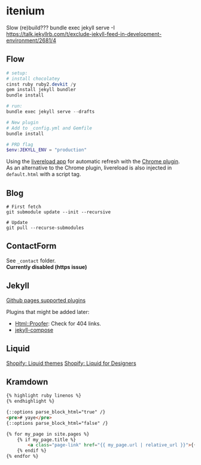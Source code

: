 itenium
=======


Slow (re)build???
bundle exec jekyll serve -I
https://talk.jekyllrb.com/t/exclude-jekyll-feed-in-development-environment/2681/4



## Flow

```powershell
# setup:
# install chocolatey
cinst ruby ruby2.devkit /y
gem install jekyll bundler
bundle install

# run:
bundle exec jekyll serve --drafts

# New plugin
# Add to _config.yml and Gemfile
bundle install

# PRD flag
$env:JEKYLL_ENV = "production"
```

Using the [livereload app](http://livereload.com/) for automatic refresh
with the [Chrome plugin](https://chrome.google.com/webstore/detail/livereload/jnihajbhpnppcggbcgedagnkighmdlei?hl=en).  
As an alternative to the Chrome plugin, livereload is also injected in `default.html` with a script tag.

## Blog

```
# First fetch
git submodule update --init --recursive

# Update
git pull --recurse-submodules
```


## ContactForm

See `_contact` folder.  
**Currently disabled (https issue)**

## Jekyll

[Github pages supported plugins](https://pages.github.com/versions)

Plugins that might be added later:  
- [Html::Proofer](https://github.com/gjtorikian/html-proofer): Check for 404 links.
- [jekyll-compose](https://github.com/jekyll/jekyll-compose)


Liquid
------

[Shopify: Liquid themes](https://help.shopify.com/themes/liquid)
[Shopify: Liquid for Designers](https://github.com/Shopify/liquid/wiki/Liquid-for-Designers)


Kramdown
--------

```md
{% highlight ruby linenos %}
{% endhighlight %}

{::options parse_block_html="true" /}
<pre># yaye</pre>
{::options parse_block_html="false" /}

{% for my_page in site.pages %}
	{% if my_page.title %}
		<a class="page-link" href="{{ my_page.url | relative_url }}">{{ my_page.title | escape }}</a>
	{% endif %}
{% endfor %}
```
